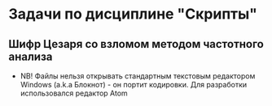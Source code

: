 # Задачи по дисциплине "Скрипты"

## Шифр Цезаря со взломом методом частотного анализа

* NB! Файлы нельзя открывать стандартным текстовым редактором Windows (a.k.a Блокнот) - он портит кодировки.
Для разработки использовался редактор Atom
